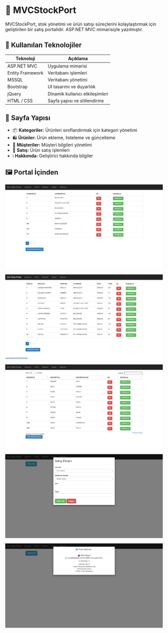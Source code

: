 # 🛒 MVCStockPort

MVCStockPort, stok yönetimi ve ürün satışı süreçlerini kolaylaştırmak için geliştirilen bir satış portalidir. ASP.NET MVC mimarisiyle yazılmıştır.

## 🚀 Kullanılan Teknolojiler

| Teknoloji        | Açıklama                        |
|------------------|---------------------------------|
| ASP.NET MVC      | Uygulama mimarisi               |
| Entity Framework | Veritabanı işlemleri            |
| MSSQL            | Veritabanı yönetimi             |
| Bootstrap        | UI tasarımı ve duyarlılık       |
| jQuery           | Dinamik kullanıcı etkileşimleri |
| HTML / CSS       | Sayfa yapısı ve stillendirme    |

## 📁 Sayfa Yapısı

- 📦 **Kategoriler:** Ürünleri sınıflandırmak için kategori yönetimi  
- 🛍️ **Ürünler:** Ürün ekleme, listeleme ve güncelleme  
- 👥 **Müşteriler:** Müşteri bilgileri yönetimi  
- 💸 **Satış:** Ürün satış işlemleri 
- ℹ️ **Hakkımda:** Geliştirici hakkında bilgiler  


## 🖼️ Portal İçinden

![Kategoriler](https://github.com/kayaasinan/MVCStockPort/blob/master/MVCStock/Images/kategoriler.png?raw=true)

![Ürünler](https://github.com/kayaasinan/MVCStockPort/blob/master/MVCStock/Images/urunler.png?raw=true)

![Müşteriler](https://github.com/kayaasinan/MVCStockPort/blob/master/MVCStock/Images/musteriler.png?raw=true)

![Satışlar](https://github.com/kayaasinan/MVCStockPort/blob/master/MVCStock/Images/satislar.png?raw=true)

![Hakkımda](https://github.com/kayaasinan/MVCStockPort/blob/master/MVCStock/Images/hakkimda.png?raw=true)

